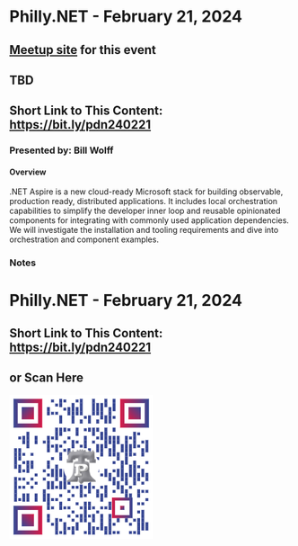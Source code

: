 # Philly.NET - February 21, 2024

## [Meetup site](https://www.meetup.com/philly-net/events/298710648/) for this event

## TBD

## Short Link to This Content: https://bit.ly/pdn240221

### Presented by: Bill Wolff 

#### Overview
.NET Aspire is a new cloud-ready Microsoft stack for building observable, production ready, distributed applications. It includes local orchestration capabilities to simplify the developer inner loop and reusable opinionated components for integrating with commonly used application dependencies. We will investigate the installation and tooling requirements and dive into orchestration and component examples.

### Notes

# Philly.NET - February 21, 2024

## Short Link to This Content: https://bit.ly/pdn240221

## or Scan Here
<img src="images/pdn240221.png" alt="QR Code for direct link to this page" width="256"/>
